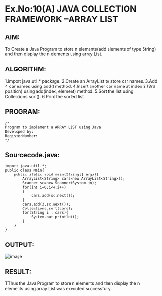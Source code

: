 # Ex.No:10(A)         JAVA COLLECTION FRAMEWORK –ARRAY LIST
## AIM:
 To Create a Java Program to store n elements(add elements of type String) and then display the n elements using array List.

## ALGORITHM:
1.import java.util.* package.
2.Create an ArrayList<String> to store car names.
3.Add 4 car names using add() method.
4.Insert another car name at index 2 (3rd position) using add(index, element) method.
5.Sort the list using Collections.sort().
6.Print the sorted list

## PROGRAM:
 ```
/*
Program to implement a ARRAY LIST using Java
Developed by: 
RegisterNumber:  
*/
```

## Sourcecode.java:
```
import java.util.*;
public class Main{
    public static void main(String[] args){
        ArrayList<String> cars=new ArrayList<String>();
        Scanner sc=new Scanner(System.in);
        for(int i=0;i<4;i++)
        {
            cars.add(sc.next());
        }
        cars.add(3,sc.next());
        Collections.sort(cars);
        for(String i : cars){
            System.out.println(i);
        }
    }
}
```
## OUTPUT:
![image](https://github.com/user-attachments/assets/2323b3f9-1723-4e23-ba40-bfc2276702c6)



## RESULT:
TThus the Java Program to store n elements and then display the n elements using array List was executed successfully.

